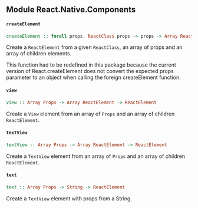 ## Module React.Native.Components

#### `createElement`

``` purescript
createElement :: forall props. ReactClass props -> props -> Array ReactElement -> ReactElement
```

Create a `ReactElement` from a given `ReactClass`, an array of props and an
array of children elements.

This function had to be redefined in this package because the current
version of React.createElement does not convert the expected props
parameter to an object when calling the foreign createElement function.

#### `view`

``` purescript
view :: Array Props -> Array ReactElement -> ReactElement
```

Create a `View` element from an array of `Props` and an array
of children `ReactElement`.

#### `textView`

``` purescript
textView :: Array Props -> Array ReactElement -> ReactElement
```

Create a `TextView` element from an array of `Props` and an array
of children `ReactElement`.

#### `text`

``` purescript
text :: Array Props -> String -> ReactElement
```

Create a `TextView` element with props from a String.


